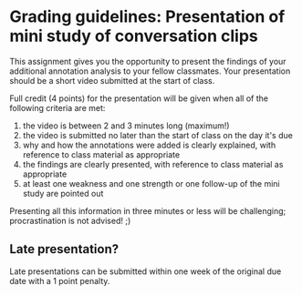 # Grading guidelines: Presentation of mini study of conversation clips

This assignment gives you the opportunity to present the findings of your additional annotation analysis to your fellow classmates. Your presentation should be a short video submitted at the start of class.

Full credit (4 points) for the presentation will be given when all of the following criteria are met:

1. the video is between 2 and 3 minutes long (maximum!)
2. the video is submitted no later than the start of class on the day it's due
3. why and how the annotations were added is clearly explained, with reference to class material as appropriate
4. the findings are clearly presented, with reference to class material as appropriate
5. at least one weakness and one strength or one follow-up of the mini study are pointed out

Presenting all this information in three minutes or less will be challenging; procrastination is not advised! ;)

## Late presentation?
Late presentations can be submitted within one week of the original due date with a 1 point penalty.
